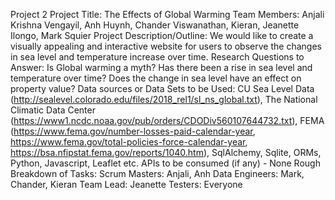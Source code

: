 Project 2
Project Title: The Effects of Global Warming
Team Members: Anjali Krishna Vengayil, Anh Huynh, Chander Viswanathan, Kieran, Jeanette Ilongo, Mark Squier
Project Description/Outline: We would like to create a visually appealing and interactive website for users to observe the changes in sea level and temperature increase over time.
Research Questions to Answer: Is Global warming a myth? Has there been a rise in sea level and temperature over time? Does the change in sea level have an effect on property value?
Data sources or Data Sets to be Used: 
CU Sea Level Data (http://sealevel.colorado.edu/files/2018_rel1/sl_ns_global.txt), 
The National Climatic Data Center (https://www1.ncdc.noaa.gov/pub/orders/CDODiv560107644732.txt), 
FEMA (https://www.fema.gov/number-losses-paid-calendar-year, https://www.fema.gov/total-policies-force-calendar-year, https://bsa.nfipstat.fema.gov/reports/1040.htm),
SqlAlchemy, Sqlite, ORMs, Python, Javascript, Leaflet etc.
APIs to be consumed (if any) - None
Rough Breakdown of Tasks: 
Scrum Masters: Anjali, Anh 
Data Engineers: Mark, Chander, Kieran 
Team Lead: Jeanette 
Testers: Everyone
